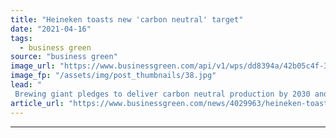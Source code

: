 ```yaml
---
title: "Heineken toasts new 'carbon neutral' target"
date: "2021-04-16"
tags: 
  - business green
source: "business green"
image_url: "https://www.businessgreen.com/api/v1/wps/dd8394a/42b05c4f-3b5c-4f2b-9870-acb9b947e2d3/1/Heineken-185x114.jpg"
image_fp: "/assets/img/post_thumbnails/38.jpg"
lead: "
 Brewing giant pledges to deliver carbon neutral production by 2030 and full value chain by 2040 ..."
article_url: "https://www.businessgreen.com/news/4029963/heineken-toasts-carbon-neutral-target"
---
```


---
